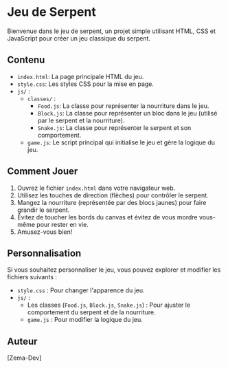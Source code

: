 # Jeu de Serpent

Bienvenue dans le jeu de serpent, un projet simple utilisant HTML, CSS et JavaScript pour créer un jeu classique du serpent.

## Contenu

- `index.html`: La page principale HTML du jeu.
- `style.css`: Les styles CSS pour la mise en page.
- `js/` :
  - `classes/` :
    - `Food.js`: La classe pour représenter la nourriture dans le jeu.
    - `Block.js`: La classe pour représenter un bloc dans le jeu (utilisé par le serpent et la nourriture).
    - `Snake.js`: La classe pour représenter le serpent et son comportement.
  - `game.js`: Le script principal qui initialise le jeu et gère la logique du jeu.

## Comment Jouer

1. Ouvrez le fichier `index.html` dans votre navigateur web.
2. Utilisez les touches de direction (flèches) pour contrôler le serpent.
3. Mangez la nourriture (représentée par des blocs jaunes) pour faire grandir le serpent.
4. Évitez de toucher les bords du canvas et évitez de vous mordre vous-même pour rester en vie.
5. Amusez-vous bien!

## Personnalisation

Si vous souhaitez personnaliser le jeu, vous pouvez explorer et modifier les fichiers suivants :

- `style.css` : Pour changer l'apparence du jeu.
- `js/` :
  - Les classes (`Food.js`, `Block.js`, `Snake.js`) : Pour ajuster le comportement du serpent et de la nourriture.
  - `game.js` : Pour modifier la logique du jeu.

## Auteur

[Zema-Dev]
